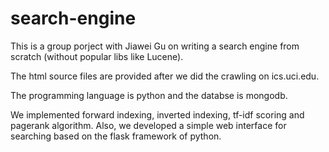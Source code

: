 # search-engine
This is a group porject with Jiawei Gu on writing a search engine from scratch (without popular libs like Lucene).

The html source files are provided after we did the crawling on ics.uci.edu.

The programming language is python and the databse is mongodb.

We implemented forward indexing, inverted indexing, tf-idf scoring and pagerank algorithm. Also, we developed a simple web interface for searching based on the flask framework of python.

